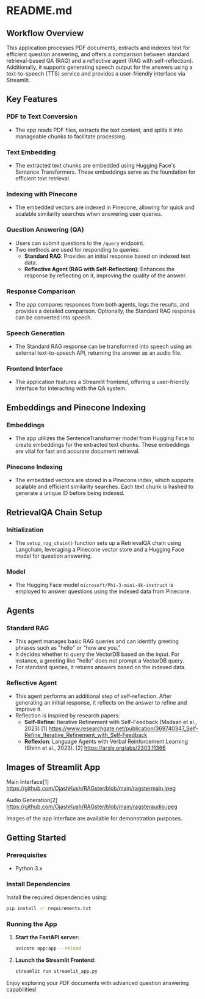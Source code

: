 # README.md

## Workflow Overview
This application processes PDF documents, extracts and indexes text for efficient question answering, and offers a comparison between standard retrieval-based QA (RAG) and a reflective agent (RAG with self-reflection). Additionally, it supports generating speech output for the answers using a text-to-speech (TTS) service and provides a user-friendly interface via Streamlit.

## Key Features

### PDF to Text Conversion
- The app reads PDF files, extracts the text content, and splits it into manageable chunks to facilitate processing.

### Text Embedding
- The extracted text chunks are embedded using Hugging Face's Sentence Transformers. These embeddings serve as the foundation for efficient text retrieval.

### Indexing with Pinecone
- The embedded vectors are indexed in Pinecone, allowing for quick and scalable similarity searches when answering user queries.

### Question Answering (QA)
- Users can submit questions to the `/query` endpoint.
- Two methods are used for responding to queries:
  - **Standard RAG**: Provides an initial response based on indexed text data.
  - **Reflective Agent (RAG with Self-Reflection)**: Enhances the response by reflecting on it, improving the quality of the answer.

### Response Comparison
- The app compares responses from both agents, logs the results, and provides a detailed comparison. Optionally, the Standard RAG response can be converted into speech.

### Speech Generation
- The Standard RAG response can be transformed into speech using an external text-to-speech API, returning the answer as an audio file.

### Frontend Interface
- The application features a Streamlit frontend, offering a user-friendly interface for interacting with the QA system.

## Embeddings and Pinecone Indexing

### Embeddings
- The app utilizes the SentenceTransformer model from Hugging Face to create embeddings for the extracted text chunks. These embeddings are vital for fast and accurate document retrieval.

### Pinecone Indexing
- The embedded vectors are stored in a Pinecone index, which supports scalable and efficient similarity searches. Each text chunk is hashed to generate a unique ID before being indexed.

## RetrievalQA Chain Setup

### Initialization
- The `setup_rag_chain()` function sets up a RetrievalQA chain using Langchain, leveraging a Pinecone vector store and a Hugging Face model for question answering.

### Model
- The Hugging Face model `microsoft/Phi-3-mini-4k-instruct` is employed to answer questions using the indexed data from Pinecone.

## Agents

### Standard RAG
- This agent manages basic RAG queries and can identify greeting phrases such as "hello" or "how are you."
- It decides whether to query the VectorDB based on the input. For instance, a greeting like "hello" does not prompt a VectorDB query.
- For standard queries, it returns answers based on the indexed data.

### Reflective Agent
- This agent performs an additional step of self-reflection. After generating an initial response, it reflects on the answer to refine and improve it.
- Reflection is inspired by research papers:
  - **Self-Refine**: Iterative Refinement with Self-Feedback (Madaan et al., 2023) [1] https://www.researchgate.net/publication/369740347_Self-Refine_Iterative_Refinement_with_Self-Feedback
  - **Reflexion**: Language Agents with Verbal Reinforcement Learning (Shinn et al., 2023). [2] https://arxiv.org/abs/2303.11366

## Images of Streamlit App

Main Interface[1] https://github.com/OjashKush/RAGster/blob/main/ragstermain.jpeg

Audio Generation[2] https://github.com/OjashKush/RAGster/blob/main/ragsteraudio.jpeg

Images of the app interface are available for demonstration purposes.

## Getting Started

### Prerequisites
- Python 3.x

### Install Dependencies
Install the required dependencies using:
```bash
pip install -r requirements.txt
```

### Running the App

1. **Start the FastAPI server:**
   ```bash
   uvicorn app:app --reload
   ```

2. **Launch the Streamlit Frontend:**
   ```bash
   streamlit run streamlit_app.py
   ```

Enjoy exploring your PDF documents with advanced question answering capabilities!
